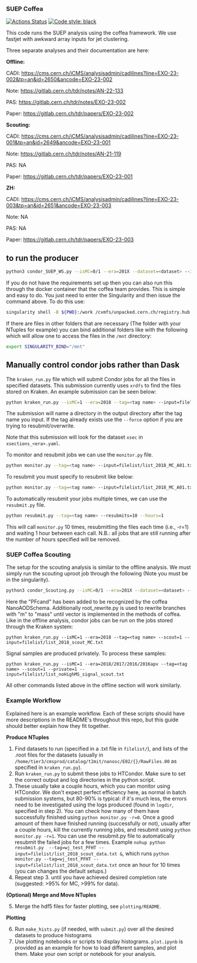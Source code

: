 ### SUEP Coffea

[![Actions Status](https://github.com/chrispap95/hcaloms/workflows/CI/badge.svg)](https://github.com/SUEPPhysics/SUEPCoffea_dask/actions)
[![Code style: black](https://img.shields.io/badge/code%20style-black-000000.svg)](https://github.com/psf/black)

This code runs the SUEP analysis using the coffea framework. We use fastjet with awkward array inputs for jet clustering.

Three separate analyses and their documentation are here:

**Offline:**

CADI: https://cms.cern.ch/iCMS/analysisadmin/cadilines?line=EXO-23-002&tp=an&id=2650&ancode=EXO-23-002

Note: https://gitlab.cern.ch/tdr/notes/AN-22-133

PAS: https://gitlab.cern.ch/tdr/notes/EXO-23-002

Paper: https://gitlab.cern.ch/tdr/papers/EXO-23-002

**Scouting:**

CADI: https://cms.cern.ch/iCMS/analysisadmin/cadilines?line=EXO-23-001&tp=an&id=2649&ancode=EXO-23-001

Note: https://gitlab.cern.ch/tdr/notes/AN-21-119

PAS: NA

Paper: https://gitlab.cern.ch/tdr/papers/EXO-23-001

**ZH:**

CADI: https://cms.cern.ch/iCMS/analysisadmin/cadilines?line=EXO-23-003&tp=an&id=2651&ancode=EXO-23-003

Note: NA

PAS: NA

Paper: https://gitlab.cern.ch/tdr/papers/EXO-23-003

## to run the producer

```bash
python3 condor_SUEP_WS.py --isMC=0/1 --era=201X --dataset=<dataset> --infile=XXX.root
```

If you do not have the requirements set up then you can also run this through the docker container that the coffea team provides. This is simple and easy to do. You just need to enter the Singularity and then issue the command above. To do this use:

```bash
singularity shell -B ${PWD}:/work /cvmfs/unpacked.cern.ch/registry.hub.docker.com/coffeateam/coffea-dask:latest
```

If there are files in other folders that are necessary (The folder with your NTuples for example) you can bind additional folders like with the following which will allow one to access the files in the `/mnt` directory:

```bash
export SINGULARITY_BIND="/mnt"
```

## Manually control condor jobs rather than Dask

The `kraken_run.py` file which will submit Condor jobs for all the files in specified datasets. This submission currently uses `xrdfs` to find the files stored on Kraken. An example submission can be seen below:

```bash
python kraken_run.py --isMC=1 --era=2018 --tag=<tag name> --input=filelist/list_2018_MC_A01.txt
```

The submission will name a directory in the output directory after the tag name you input. If the tag already exists use the `--force` option if you are trying to resubmit/overwrite.

Note that this submission will look for the dataset `xsec` in `xsections_<era>.yaml`.

To monitor and resubmit jobs we can use the `monitor.py` file.

```bash
python monitor.py --tag=<tag name> --input=filelist/list_2018_MC_A01.txt
```

To resubmit you must specify to resubmit like below:

```bash
python monitor.py --tag=<tag name> --input=filelist/list_2018_MC_A01.txt -r=1
```

To automatically resubmit your jobs multiple times, we can use the `resubmit.py` file.

```bash
python resubmit.py --tag=<tag name> --resubmits=10 --hours=1
```

This will call `monitor.py` 10 times, resubmitting the files each time (i.e., -r=1) and waiting 1 hour between each call. N.B.: all jobs that are still running after the number of hours specified will be removed.

### SUEP Coffea Scouting

The setup for the scouting analysis is similar to the offline analysis. We must simply run the scouting uproot job through the following (Note you must be in the singularity).

```bash
python3 condor_Scouting.py --isMC=0/1 --era=201X --dataset=<dataset> --infile=XXX.root
```

Here the "PFcand" has been added to be recognized by the coffea NanoAODSchema. Additionally root_rewrite.py is used to rewrite branches with "m" to "mass" until vector is implemented in the methods of coffea. Like in the offline analysis, condor jobs can be run on the jobs stored through the Kraken system:

```
python kraken_run.py --isMC=1 --era=2018 --tag=<tag name> --scout=1 --input=filelist/list_2018_scout_MC.txt
```

Signal samples are produced privately. To process these samples:

```
python kraken_run.py --isMC=1 --era=2018/2017/2016/2016apv --tag=<tag name> --scout=1 --private=1 --input=filelist/list_noHighMS_signal_scout.txt
```

All other commands listed above in the offline section will work similarly.

### Example Workflow

Explained here is an example workflow. Each of these scripts should have more descriptions in the README's throughout this repo, but this guide should better explain how they fit together.

**Produce NTuples**

1. Find datasets to run (specified in a .txt file in `filelist/`), and lists of the .root files for the datasets (usually in `/home/tier3/cmsprod/catalog/t2mit/nanosc/E02/{}/RawFiles.00` as specified in `kraken_run.py`).
2. Run `kraken_run.py` to submit these jobs to HTCondor. Make sure to set the correct output and log directories in the python script.
3. These usually take a couple hours, which you can monitor using HTCondor. We don't expect perfect efficiency here, as normal in batch submission systems, but 80-90% is typical: if it's much less, the errors need to be investigated using the logs produced (found in `logdir`, specified in step 2). You can check how many of them have successfully finished using `python monitor.py -r=0`. Once a good amount of them have finished running (successfully or not), usually after a couple hours, kill the currently running jobs, and resubmit using `python monitor.py -r=1`.
   You can use the resubmit.py file to automatically resubmit the failed jobs for a few times. Example `nohup python resubmit.py  --tag=wj_test_PFHT --input=filelist/list_2018_scout_data.txt &`, which runs `python monitor.py --tag=wj_test_PFHT --input=filelist/list_2018_scout_data.txt` once an hour for 10 times (you can changes the default setups.)
4. Repeat step 3. until you have achieved desired completion rate (suggested: >95% for MC, >99% for data).

**(Optional) Merge and Move NTuples**

5. Merge the hdf5 files for faster plotting, see `plotting/README`.

**Plotting**

6. Run `make_hists.py` (if needed, with `submit.py`) over all the desired datasets to produce histograms
7. Use plotting notebooks or scripts to display histograms. `plot.ipynb` is provided as an example for how to load different samples, and plot them. Make your own script or notebook for your analysis.
